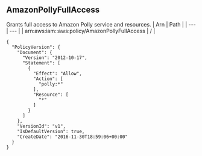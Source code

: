 
## AmazonPollyFullAccess
Grants full access to Amazon Polly service and resources.
| Arn | Path |
| --- | --- |
| arn:aws:iam::aws:policy/AmazonPollyFullAccess | / |
```
{
  "PolicyVersion": {
    "Document": {
      "Version": "2012-10-17",
      "Statement": [
        {
          "Effect": "Allow",
          "Action": [
            "polly:*"
          ],
          "Resource": [
            "*"
          ]
        }
      ]
    },
    "VersionId": "v1",
    "IsDefaultVersion": true,
    "CreateDate": "2016-11-30T18:59:06+00:00"
  }
}
```
